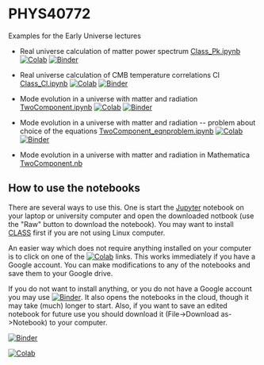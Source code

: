 # PHYS40772
Examples for the Early Universe lectures

- Real universe calculation of matter power spectrum [Class_Pk.ipynb](Class_Pk.ipynb) [![Colab](https://colab.research.google.com/assets/colab-badge.svg)](https://colab.research.google.com/github/fedxa/PHYS40772/blob/master/Class_Pk.ipynb) [![Binder](https://mybinder.org/badge_logo.svg)](https://mybinder.org/v2/gh/fedxa/PHYS30471_env/main?urlpath=git-pull?repo=https://github.com/fedxa/PHYS40772.git%26urlpath=tree/PHYS40772.git/Class_Pk.ipynb)
- Real universe calculation of CMB temperature correlations Cl [Class_Cl.ipynb](Class_Cl.ipynb) [![Colab](https://colab.research.google.com/assets/colab-badge.svg)](https://colab.research.google.com/github/fedxa/PHYS40772/blob/master/Class_Cl.ipynb) [![Binder](https://mybinder.org/badge_logo.svg)](https://mybinder.org/v2/gh/fedxa/PHYS30471_env/main?urlpath=git-pull?repo=https://github.com/fedxa/PHYS40772.git%26urlpath=tree/PHYS40772.git/Class_Cl.ipynb)
- Mode evolution in a universe with matter and radiation [TwoComponent.ipynb](TwoComponent.ipynb) [![Colab](https://colab.research.google.com/assets/colab-badge.svg)](https://colab.research.google.com/github/fedxa/PHYS40772/blob/master/TwoComponent.ipynb) [![Binder](https://mybinder.org/badge_logo.svg)](https://mybinder.org/v2/gh/fedxa/PHYS30471_env/main?urlpath=git-pull?repo=https://github.com/fedxa/PHYS40772.git%26urlpath=tree/PHYS40772.git/TwoComponent.ipynb)
- Mode evolution in a universe with matter and radiation -- problem about choice of the equations [TwoComponent_eqnproblem.ipynb](TwoComponent.ipynb) [![Colab](https://colab.research.google.com/assets/colab-badge.svg)](https://colab.research.google.com/github/fedxa/PHYS40772/blob/master/TwoComponent_eqnproblem.ipynb) [![Binder](https://mybinder.org/badge_logo.svg)](https://mybinder.org/v2/gh/fedxa/PHYS30471_env/main?urlpath=git-pull?repo=https://github.com/fedxa/PHYS40772.git%26urlpath=tree/PHYS40772.git/TwoComponent_eqnproblem.ipynb)


- Mode evolution in a universe with matter and radiation in Mathematica [TwoComponent.nb](https://github.com/fedxa/PHYS40772/raw/master/TwoComponent.nb)


## How to use the notebooks

There are several ways to use this.  One is start the [Jupyter](https://jupyter.org/) notebook on your laptop or university computer and open the downloaded notbook (use the "Raw" button to download the notebook). You may want to install [CLASS](https://github.com/lesgourg/class_public) first if you are not using Linux computer.

An easier way which does not require anything installed on your computer is to click on one of the [![Colab](https://colab.research.google.com/assets/colab-badge.svg)](https://colab.research.google.com/github/fedxa/PHYS40772/) links. This works immediately if you have a Google account.  You can make modifications to any of the notebooks and save them to your Google drive.

If you do not want to install anything, or you do not have a Google account you may use [![Binder](https://mybinder.org/badge_logo.svg)](https://mybinder.org/v2/gh/fedxa/PHYS40772/master). It also opens the notebooks in the cloud, though it may take (much) longer to start.  Also, if you want to save an edited notebook for future use you should download it (File->Download as->Notebook) to your computer.


[![Binder](https://mybinder.org/badge_logo.svg)](https://mybinder.org/v2/gh/fedxa/PHYS40772/master)

[![Colab](https://colab.research.google.com/assets/colab-badge.svg)](https://colab.research.google.com/github/fedxa/PHYS40772/)
